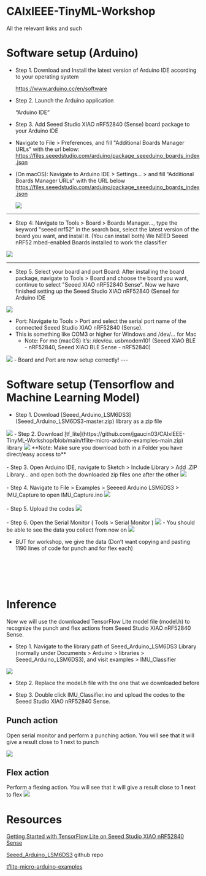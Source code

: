 # CAIxIEEE-TinyML-Workshop
All the relevant links and such

# Software setup (Arduino)

- Step 1. Download and Install the latest version of Arduino IDE according to your operating system

  https://www.arduino.cc/en/software

- Step 2. Launch the Arduino application

  “Arduino IDE”

- Step 3. Add Seeed Studio XIAO nRF52840 (Sense) board package to your Arduino IDE
- Navigate to File > Preferences, and fill "Additional Boards Manager URLs" with the url below:
  https://files.seeedstudio.com/arduino/package_seeeduino_boards_index.json
- (On macOS): Navigate to Arduino IDE > Settings… > and fill “Additional Boards Manager URLs" with the URL below
  https://files.seeedstudio.com/arduino/package_seeeduino_boards_index.json

  <img  src="./images/Arduino_step3.png">

----

- Step 4: Navigate to Tools > Board > Boards Manager..., type the keyword "seeed nrf52" in the search box, select the latest version of the board you want, and install it. (You can install both)
We NEED Seeed nRF52 mbed-enabled Boards installed to work the classifier

<img  src="./images/Arduino_step4.png">

----

- Step 5. Select your board and port
Board: After installing the board package, navigate to Tools > Board and choose the board you want, continue to select "Seeed XIAO nRF52840 Sense". Now we have finished setting up the Seeed Studio XIAO nRF52840 (Sense) for Arduino IDE

<img  src="./images/Arduino_step5.png">

- Port: Navigate to Tools > Port and select the serial port name of the connected Seeed Studio XIAO nRF52840 (Sense). 
- This is something like COM3 or higher for Windows and /dev/… for Mac
  - Note: For me (macOS) it’s:  /dev/cu. usbmodem101 (Seeed XIAO BLE - nRF52840, Seeed XIAO BLE Sense - nRF52840)
<img  src="./images/Arduino_step6.png">
- Board and Port are now setup correctly!
---

# Software setup (Tensorflow and Machine Learning Model)
- Step 1. Download [Seeed_Arduino_LSM6DS3] (Seeed_Arduino_LSM6DS3-master.zip) library as a zip file
<img  src="./images/Tf_step1_1.png">
- Step 2. Download [tf_lite](https://github.com/jgaucin03/CAIxIEEE-TinyML-Workshop/blob/main/tflite-micro-arduino-examples-main.zip) library
<img  src="./images/Tf_step1_2.png">
**Note: Make sure you download both in a Folder you have direct/easy access to**
<br/><br/> 
- Step 3. Open Arduino IDE, navigate to Sketch > Include Library > Add .ZIP Library... and open both the downloaded zip files one after the other
<img  src="./images/Tf_step2.png">
<br/><br/> 
- Step 4. Navigate to  File > Examples > Seeeed Arduino LSM6DS3 > IMU_Capture  to open IMU_Capture.ino
<img  src="./images/Tf_step3.png">
<br/><br/> 
- Step 5. Upload the codes
<img  src="./images/Tf_step5.png">
<br/><br/> 
- Step 6. Open the Serial Monitor ( Tools >  Serial Monitor )
<img  src="./images/Tf_step6.png">
  - You should be able to see the data you collect from now on

  <img  src="./images/Tf_step7.png">

  - BUT for workshop, we give the data (Don’t want copying and pasting 1190 lines of code for punch and for flex each)

<br/><br/><br/><br/>
# Inference
Now we will use the downloaded TensorFlow Lite model file (model.h) to recognize the punch and flex actions from Seeed Studio XIAO nRF52840 Sense.
- Step 1. Navigate to the library path of Seeed_Arduino_LSM6DS3 Library (normally under Documents > Arduino > libraries > Seeed_Arduino_LSM6DS3), and visit examples > IMU_Classifier

<img  src="./images/inf_1.png">

- Step 2. Replace the model.h file with the one that we downloaded before

- Step 3. Double click IMU_Classifier.ino and upload the codes to the Seeed Studio XIAO nRF52840 Sense.

## Punch action

Open serial monitor and perform a punching action. You will see that it will give a result close to 1 next to punch

<img  src="./images/inf_2.png">

## Flex action

Perform a flexing action. You will see that it will give a result close to 1 next to flex
<img  src="./images/inf_3.png">


# Resources
[Getting Started with TensorFlow Lite on Seeed Studio XIAO nRF52840 Sense](https://wiki.seeedstudio.com/XIAO-BLE-Sense-TFLite-Getting-Started/)

[Seeed_Arduino_LSM6DS3](https://github.com/Seeed-Studio/Seeed_Arduino_LSM6DS3) github repo

[tflite-micro-arduino-examples](https://github.com/lakshanthad/tflite-micro-arduino-examples)
